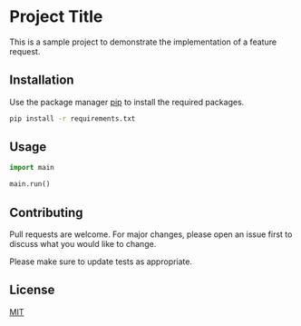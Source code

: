 # Project Title

This is a sample project to demonstrate the implementation of a feature request.

## Installation

Use the package manager [pip](https://pip.pypa.io/en/stable/) to install the required packages.

```bash
pip install -r requirements.txt
```

## Usage

```python
import main

main.run()
```

## Contributing
Pull requests are welcome. For major changes, please open an issue first to discuss what you would like to change.

Please make sure to update tests as appropriate.

## License
[MIT](https://choosealicense.com/licenses/mit/)